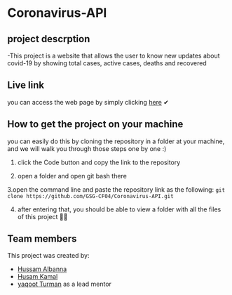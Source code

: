 # Coronavirus-API

## project descrption
-This project is a website that allows the user to know new updates about covid-19 by showing total cases, active cases, deaths and recovered 


## Live link
you can access the web page by simply clicking [here](https://gsg-cf04.github.io/Coronavirus-API/) ✔

## How to get the project on your machine
you can easily do this by cloning the repository in a folder at your machine, and we will walk you through those steps one by one :)

1. click the Code button and copy the link to the repository

2. open a folder and open git bash there

3.open the command line and paste the repository link as the following: 
`git clone https://github.com/GSG-CF04/Coronavirus-API.git`

 4. after entering that, you should be able to view a folder with all the files of this project 🎉✨


## Team members
This project was created by:
 - [Hussam Albanna](https://github.com/hussambanna)
 - [Husam Kamal](https://github.com/husamkamal) 
 - [yaqoot Turman](https://github.com/yaqootturman) as a lead mentor